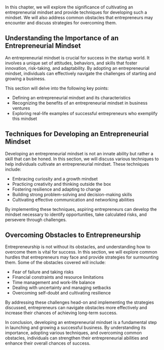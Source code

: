 
In this chapter, we will explore the significance of cultivating an entrepreneurial mindset and provide techniques for developing such a mindset. We will also address common obstacles that entrepreneurs may encounter and discuss strategies for overcoming them.

Understanding the Importance of an Entrepreneurial Mindset
----------------------------------------------------------

An entrepreneurial mindset is crucial for success in the startup world. It involves a unique set of attitudes, behaviors, and skills that foster innovation, risk-taking, and adaptability. By adopting an entrepreneurial mindset, individuals can effectively navigate the challenges of starting and growing a business.

This section will delve into the following key points:

* Defining an entrepreneurial mindset and its characteristics
* Recognizing the benefits of an entrepreneurial mindset in business ventures
* Exploring real-life examples of successful entrepreneurs who exemplify this mindset

Techniques for Developing an Entrepreneurial Mindset
----------------------------------------------------

Developing an entrepreneurial mindset is not an innate ability but rather a skill that can be honed. In this section, we will discuss various techniques to help individuals cultivate an entrepreneurial mindset. These techniques include:

* Embracing curiosity and a growth mindset
* Practicing creativity and thinking outside the box
* Fostering resilience and adapting to change
* Building strong problem-solving and decision-making skills
* Cultivating effective communication and networking abilities

By implementing these techniques, aspiring entrepreneurs can develop the mindset necessary to identify opportunities, take calculated risks, and persevere through challenges.

Overcoming Obstacles to Entrepreneurship
----------------------------------------

Entrepreneurship is not without its obstacles, and understanding how to overcome them is vital for success. In this section, we will explore common hurdles that entrepreneurs may face and provide strategies for surmounting them. Some of the obstacles covered will include:

* Fear of failure and taking risks
* Financial constraints and resource limitations
* Time management and work-life balance
* Dealing with uncertainty and managing setbacks
* Overcoming self-doubt and cultivating resilience

By addressing these challenges head-on and implementing the strategies discussed, entrepreneurs can navigate obstacles more effectively and increase their chances of achieving long-term success.

In conclusion, developing an entrepreneurial mindset is a fundamental step in launching and growing a successful business. By understanding its importance, adopting various techniques, and overcoming common obstacles, individuals can strengthen their entrepreneurial abilities and enhance their overall chances of success.
